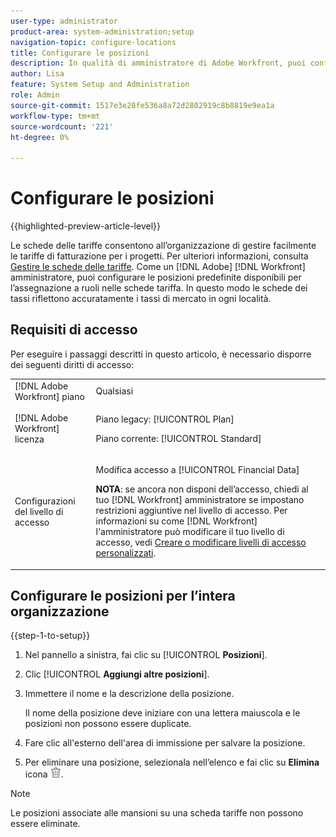 ```yaml
---
user-type: administrator
product-area: system-administration;setup
navigation-topic: configure-locations
title: Configurare le posizioni
description: In qualità di amministratore di Adobe Workfront, puoi configurare le posizioni predefinite disponibili per l’assegnazione a ruoli nelle schede delle tariffe.
author: Lisa
feature: System Setup and Administration
role: Admin
source-git-commit: 1517e3e28fe536a8a72d2802919c8b8819e9ea1a
workflow-type: tm+mt
source-wordcount: '221'
ht-degree: 0%

---
```


# Configurare le posizioni

{{highlighted-preview-article-level}}

Le schede delle tariffe consentono all’organizzazione di gestire facilmente le tariffe di fatturazione per i progetti. Per ulteriori informazioni, consulta [Gestire le schede delle tariffe](/help/quicksilver/administration-and-setup/set-up-workfront/configure-system-defaults/manage-rate-cards.md). Come un [!DNL Adobe] [!DNL Workfront] amministratore, puoi configurare le posizioni predefinite disponibili per l’assegnazione a ruoli nelle schede tariffa. In questo modo le schede dei tassi riflettono accuratamente i tassi di mercato in ogni località.

## Requisiti di accesso

Per eseguire i passaggi descritti in questo articolo, è necessario disporre dei seguenti diritti di accesso:

<table style="table-layout:auto"> 
 <col> 
 <col> 
 <tbody> 
  <tr> 
   <td role="rowheader">[!DNL Adobe Workfront] piano</td> 
   <td>Qualsiasi</td> 
  </tr> 
  <tr> 
   <td role="rowheader">[!DNL Adobe Workfront] licenza</td> 
   <td><p>Piano legacy: [!UICONTROL Plan]</p>
       <p>Piano corrente: [!UICONTROL Standard]</p></td> 
  </tr> 
  <tr> 
   <td role="rowheader">Configurazioni del livello di accesso</td> 
   <td> <p>Modifica accesso a [!UICONTROL Financial Data]</p> <p><b>NOTA</b>: se ancora non disponi dell’accesso, chiedi al tuo [!DNL Workfront] amministratore se impostano restrizioni aggiuntive nel livello di accesso. Per informazioni su come [!DNL Workfront] l'amministratore può modificare il tuo livello di accesso, vedi <a href="../../../administration-and-setup/add-users/configure-and-grant-access/create-modify-access-levels.md" class="MCXref xref">Creare o modificare livelli di accesso personalizzati</a>.</p> </td> 
  </tr> 
 </tbody> 
</table>

## Configurare le posizioni per l’intera organizzazione

{{step-1-to-setup}}

1. Nel pannello a sinistra, fai clic su [!UICONTROL **Posizioni**].
1. Clic [!UICONTROL **Aggiungi altre posizioni**].
1. Immettere il nome e la descrizione della posizione.

   Il nome della posizione deve iniziare con una lettera maiuscola e le posizioni non possono essere duplicate.

1. Fare clic all&#39;esterno dell&#39;area di immissione per salvare la posizione.
1. Per eliminare una posizione, selezionala nell’elenco e fai clic su **Elimina** icona ![Icona Elimina](assets/delete.png).

>[!NOTE]
>
>Le posizioni associate alle mansioni su una scheda tariffe non possono essere eliminate.

